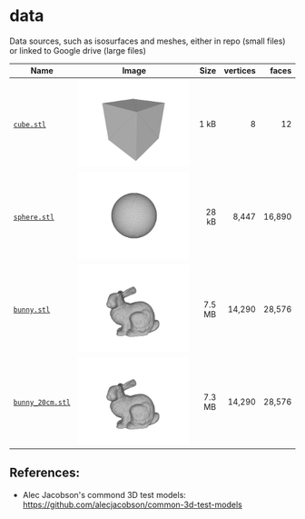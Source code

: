 # data
Data sources, such as isosurfaces and meshes, either in repo (small files) or linked to Google drive (large files)

| Name                              | Image                          |   Size | vertices |  faces |
| --------------------------------- | ------------------------------ | -----: | -------: | -----: |
| [`cube.stl`](stl/cube.stl)        | ![cube](stl/figs/cube.png)     |   1 kB |        8 |     12 |
| [`sphere.stl`](stl/sphere.stl)    | ![sphere](stl/figs/sphere.png) |  28 kB |    8,447 | 16,890 |
| [`bunny.stl`](stl/bunny.stl)      | ![bunny](stl/figs/bunny.png)   | 7.5 MB |   14,290 | 28,576 |
| [`bunny_20cm.stl`](stl/bunny.stl) | ![bunny](stl/figs/bunny.png)   | 7.3 MB |   14,290 | 28,576 |

## References:

* Alec Jacobson's commond 3D test models: https://github.com/alecjacobson/common-3d-test-models